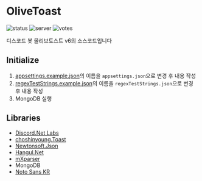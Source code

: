 ﻿# OliveToast

![status](https://koreanbots.dev/api/widget/bots/status/495209098929766400.svg?scale=1.1)
![server](https://koreanbots.dev/api/widget/bots/servers/495209098929766400.svg?icon=false&scale=1.1)
![votes](https://koreanbots.dev/api/widget/bots/votes/495209098929766400.svg?icon=false&scale=1.1)

디스코드 봇 올리브토스트 v6의 소스코드입니다

## Initialize

1. [appsettings.example.json](OliveToast/Configs/appsettings.example.json)의 이름을 `appsettings.json`으로 변경 후 내용 작성
2. [regexTestStrings.example.json](OliveToast/Configs/regexTestStrings.example.json)의 이름을 `regexTestStrings.json`으로 변경 후 내용 작성
3. MongoDB 실행

## Libraries

- [Discord.Net Labs](https://www.nuget.org/packages/Discord.Net.Labs)
- [choshinyoung.Toast](https://www.nuget.org/packages/choshinyoung.Toast)
- [Newtonsoft.Json](https://www.nuget.org/packages/Newtonsoft.Json)
- [Hangul.Net](https://github.com/mohenjo/Hangul.Net)
- [mXparser](https://www.nuget.org/packages/MathParser.org-mXparser)
- MongoDB
- [Noto Sans KR](https://fonts.google.com/specimen/Noto+Sans+KR)